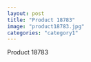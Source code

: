```yaml
---
layout: post
title: "Product 18783"
image: "product18783.jpg"
categories: "category1"
---
```

Product 18783
